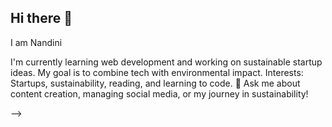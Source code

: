 ## Hi there 👋
   I am Nandini

I'm currently learning web development and working on sustainable startup ideas.
My goal is to combine tech with environmental impact.
Interests: Startups, sustainability, reading, and learning to code.
💬 Ask me about content creation, managing social media, or my journey in sustainability!

-->
